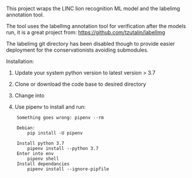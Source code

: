 This project wraps the LINC lion recognition ML model and the labelimg annotation
tool. 

The tool uses the labelImg annotation tool for verification after the models run, 
it is a great project from:
	https://github.com/tzutalin/labelImg

The labelimg git directory has been disabled though to provide easier deployment for
the conservationists avoiding submodules.

Installation:
1. Update your system python version to latest version > 3.7
2. Clone or download the code base to desired directory
3. Change into 

4. Use pipenv to install and run:
```
	Something goes wrong: pipenv --rm

	Debian:
 	 	pip install -U pipenv

	Install python 3.7
		pipenv install --python 3.7
	Enter into env
		pipenv shell
	Install dependancies
		pipenv install --ignore-pipfile
```

